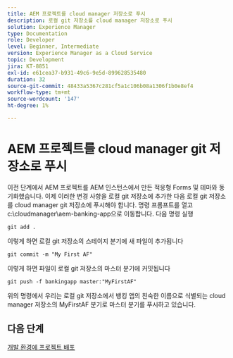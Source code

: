 ```yaml
---
title: AEM 프로젝트를 cloud manager 저장소로 푸시
description: 로컬 git 저장소를 cloud manager 저장소로 푸시
solution: Experience Manager
type: Documentation
role: Developer
level: Beginner, Intermediate
version: Experience Manager as a Cloud Service
topic: Development
jira: KT-8851
exl-id: e61cea37-b931-49c6-9e5d-899628535480
duration: 32
source-git-commit: 48433a5367c281cf5a1c106b08a1306f1b0e8ef4
workflow-type: tm+mt
source-wordcount: '147'
ht-degree: 1%

---
```


# AEM 프로젝트를 cloud manager git 저장소로 푸시

이전 단계에서 AEM 프로젝트를 AEM 인스턴스에서 만든 적응형 Forms 및 테마와 동기화했습니다.
이제 이러한 변경 사항을 로컬 git 저장소에 추가한 다음 로컬 git 저장소를 cloud manager git 저장소에 푸시해야 합니다.
명령 프롬프트를 열고 c:\cloudmanager\aem-banking-app으로 이동합니다.
다음 명령 실행

```
git add .
```

이렇게 하면 로컬 git 저장소의 스테이지 분기에 새 파일이 추가됩니다

```
git commit -m "My First AF"
```

이렇게 하면 파일이 로컬 git 저장소의 마스터 분기에 커밋됩니다

```
git push -f bankingapp master:"MyFirstAF"
```

위의 명령에서 우리는 로컬 git 저장소에서 뱅킹 앱의 친숙한 이름으로 식별되는 cloud manager 저장소의 MyFirstAF 분기로 마스터 분기를 푸시하고 있습니다.

## 다음 단계

[개발 환경에 프로젝트 배포](./deploy-to-dev-environment.md)
